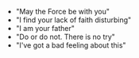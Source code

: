 
- "May the Force be with you" 
- "I find your lack of faith disturbing" 
- "I am your father" 
- "Do or do not. There is no try"
- "I've got a bad feeling about this"

